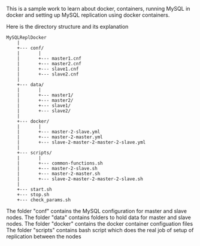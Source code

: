 This is a sample work to learn about docker, containers, running MySQL in docker and setting up MySQL
replication using docker containers.

Here is the directory structure and its explanation

    MySQLReplDocker
        |
        +--- conf/
        |       |
        |       +--- master1.cnf
        |       +--- master2.cnf
        |       +--- slave1.cnf
        |       +--- slave2.cnf
        |
        +--- data/
        |       |
        |       +--- master1/
        |       +--- master2/
        |       +--- slave1/
        |       +--- slave2/
        |
        +--- docker/
        |       |
        |       +--- master-2-slave.yml
        |       +--- master-2-master.yml
        |       +--- slave-2-master-2-master-2-slave.yml
        |
        +--- scripts/
        |       |
        |       +--- common-functions.sh
        |       +--- master-2-slave.sh
        |       +--- master-2-master.sh
        |       +--- slave-2-master-2-master-2-slave.sh
        |
        +--- start.sh
        +--- stop.sh
        +--- check_params.sh


The folder "conf" contains the MySQL configuration for master and slave nodes.
The folder "data" contains folders to hold data for master and slave nodes.
The folder "docker" contains the docker container configuation files
The folder "scripts" contains bash script which does the real job of setup of replication between the nodes
